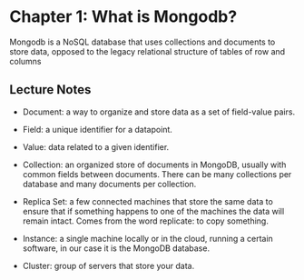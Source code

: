 # Chapter 1: What is Mongodb?

Mongodb is a NoSQL database that uses collections and documents to store data, opposed to the legacy relational structure of tables of row and columns

## Lecture Notes

- Document: a way to organize and store data as a set of field-value pairs.

- Field: a unique identifier for a datapoint.

- Value: data related to a given identifier.

- Collection: an organized store of documents in MongoDB, usually with common fields between documents. There can be many collections per database and many documents per collection.

- Replica Set: a few connected machines that store the same data to ensure that if something happens to one of the machines the data will remain intact. Comes from the word replicate: to copy something.

- Instance: a single machine locally or in the cloud, running a certain software, in our case it is the MongoDB database.

- Cluster: group of servers that store your data.
